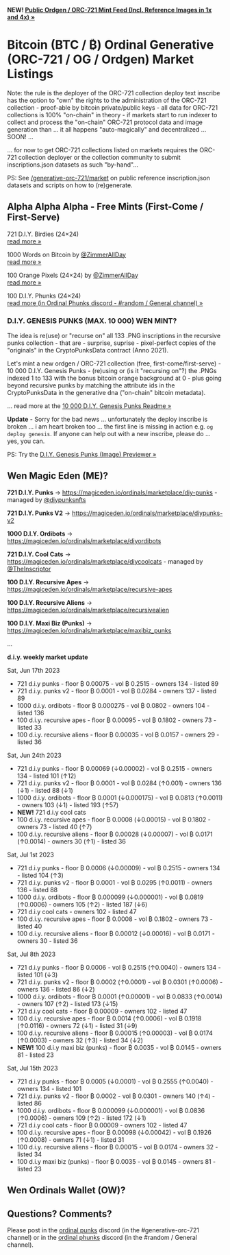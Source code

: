 
**NEW!  [Public Ordgen / ORC-721 Mint Feed (Incl. Reference Images in 1x and 4x) »](https://orc721.github.io)**


 
# Bitcoin (BTC / ₿) Ordinal Generative (ORC-721 / OG / Ordgen) Market Listings

Note:   the rule is
the deployer of the ORC-721 collection deploy text inscribe
has the option to "own" the
rights to the administration of the ORC-721 collection -
proof-able by bitcoin private/public keys -
all data for ORC-721 collections is 100% "on-chain" in theory -
if markets start to run indexer to collect and process the "on-chain" ORC-721 protocol data and image generation than ... it all happens "auto-magically" and decentralized ... SOON! ...

... for now to get ORC-721 collections listed on markets
requires the ORC-721 collection deployer or the collection community
to submit inscriptions.json datasets as such "by-hand"...


PS:  See [/generative-orc-721/market](https://github.com/ordbase/generative-orc-721/tree/master/market)  on public reference inscription.json datasets and scripts on how to (re)generate.



## Alpha Alpha Alpha - Free Mints (First-Come / First-Serve)

721 D.I.Y. Birdies (24×24) <br> [read more »](https://github.com/ordbase/generative-orc-721/tree/master/diybirdies)

1000 Words on Bitcoin by  [@ZimmerAllDay](https://twitter.com/zimmerallday)  <br> [read more »](https://github.com/ZimmerAllDay/btcwords)

100 Orange Pixels (24×24) by  [@ZimmerAllDay](https://twitter.com/zimmerallday)  <br> [read more »](https://github.com/ZimmerAllDay/orangepixels)

100 D.I.Y. Phunks (24×24) <br> [read more (in Ordinal Phunks discord - #random / General channel) »](https://twitter.com/OrdinalPhunksV0)


### D.I.Y. GENESIS PUNKS (MAX. 10 000) WEN MINT? 

<!-- NOW - FREE, FIRST-COME/FIRST-SERVE 
-->

The idea is re(use) or "recurse on" all 133 .PNG inscriptions in
the recursive punks collection - 
that are - surprise, suprise -  pixel-perfect copies of 
the "originals" in the CryptoPunksData contract (Anno 2021).

Let's mint a new ordgen / ORC-721 collection (free, first-come/first-serve) - 10 000 D.I.Y. Genesis Punks - (re)using or (is it "recursing on"?) the .PNGs indexed 1 to 133 with the bonus bitcoin orange background at 0 - plus going beyond recursive punks 
by matching the attribute ids in the CryptoPunksData in the generative dna ("on-chain" bitcoin metadata).

... read more at the [10 000 D.I.Y. Genesis Punks Readme »](https://github.com/ordbase/generative-orc-721/tree/master/genesis)

**Update** - Sorry for the bad news ...  unfortunately the deploy inscribe is broken ... i am heart broken too ...
the first line is missing in action e.g.  `og deploy genesis`.   If anyone can help out with a new inscribe, please do ... yes, you can.

PS:  Try the [D.I.Y. Genesis Punks (Image) Previewer »](https://ordbase.github.io/generative-orc-721/genesis)



<!--
## Wen Deploy?  What's Upcoming?
 
100 D.I.Y. Recursive Zombies (24×24) - SOON!    - Part Three of Trilogy - D.I.Y. Apes / Aliens / Zombies

100 D.I.Y. Recursive Orangutans - Apes Vol. 2 (24×24) - SOON!  
-->

<!--
100 D.I.Y. Recursive Martians - Aliens Vol. 2 (24×24) - SOON! <br> [read more »](https://github.com/ordbase/generative-orc-721/tree/master/diymartians)
-->



##  Wen Magic Eden (ME)?


**721 D.I.Y. Punks**  -> <https://magiceden.io/ordinals/marketplace/diy-punks>   - managed by [@diypunksnfts](https://twitter.com/diypunksnfts)

**721 D.I.Y. Punks V2** -> <https://magiceden.io/ordinals/marketplace/diypunks-v2>

**1000 D.I.Y. Ordibots** -> <https://magiceden.io/ordinals/marketplace/diyordibots>

**721 D.I.Y. Cool Cats** -> <https://magiceden.io/ordinals/marketplace/diycoolcats>   - managed by [@TheInscriptor](https://twitter.com/TheInscriptor)

**100 D.I.Y. Recursive Apes** -> <https://magiceden.io/ordinals/marketplace/recursive-apes>

**100 D.I.Y. Recursive Aliens** -> <https://magiceden.io/ordinals/marketplace/recursivealien>


**100 D.I.Y. Maxi Biz (Punks)** -> <https://magiceden.io/ordinals/marketplace/maxibiz_punks>


...

**d.i.y. weekly market update**

Sat, Jun 17th 2023

- 721 d.i.y punks - floor ₿ 0.00075  - vol ₿ 0.2515 - owners 134 - listed 89 
- 721 d.i.y. punks v2  - floor ₿ 0.0001   - vol ₿ 0.0284  - owners 137 - listed 89 
- 1000 d.i.y. ordibots - floor ₿ 0.000275  - vol ₿ 0.0802 - owners 104 - listed 136 
- 100 d.i.y. recursive apes - floor ₿ 0.00095 -  vol ₿ 0.1802  - owners 73 - listed 33 
- 100 d.i.y. recursive aliens - floor  ₿ 0.00035 - vol ₿ 0.0157  - owners 29 - listed 36 



Sat, Jun 24th 2023

- 721 d.i.y punks - floor ₿ 0.00069 (↓0.00002) - vol ₿ 0.2515 - owners 134 - listed 101 (↑12)
- 721 d.i.y. punks v2 - floor ₿ 0.0001 - vol ₿ 0.0284 (↑0.001) - owners 136 (↓1) - listed 88 (↓1)
- 1000 d.i.y. ordibots - floor ₿ 0.0001 (↓0.000175) - vol ₿ 0.0813 (↑0.0011) - owners 103 (↓1) - listed 193 (↑57)
- **NEW!**  721 d.i.y cool cats 
- 100 d.i.y. recursive apes - floor ₿ 0.0008 (↓0.00015) - vol ₿ 0.1802 - owners 73 - listed 40 (↑7)
- 100 d.i.y. recursive aliens - floor ₿ 0.00028 (↓0.00007) - vol ₿ 0.0171 (↑0.0014) - owners 30 (↑1) - listed 36 


Sat, Jul 1st 2023

- 721 d.i.y punks - floor ₿ 0.0006 (↓0.00009) - vol ₿ 0.2515 - owners 134 - listed 104 (↑3)
- 721 d.i.y. punks v2 - floor ₿ 0.0001 - vol ₿ 0.0295 (↑0.0011) - owners 136  - listed 88 
- 1000 d.i.y. ordibots - floor ₿ 0.000099 (↓0.000001) - vol ₿ 0.0819 (↑0.0006) - owners 105 (↑2) - listed 187 (↓6)
- 721 d.i.y cool cats  -   owners 102 - listed 47
- 100 d.i.y. recursive apes - floor ₿ 0.0008  - vol ₿ 0.1802 - owners 73 - listed 40 
- 100 d.i.y. recursive aliens - floor ₿ 0.00012 (↓0.00016) - vol ₿ 0.0171 - owners 30  - listed 36 


Sat, Jul 8th 2023

- 721 d.i.y punks - floor ₿ 0.0006 - vol ₿ 0.2515 (↑0.0040) - owners 134 - listed 101 (↓3)
- 721 d.i.y. punks v2 - floor ₿ 0.0002 (↑0.0001) - vol ₿ 0.0301 (↑0.0006) - owners 136  - listed 86 (↓2) 
- 1000 d.i.y. ordibots - floor ₿ 0.0001 (↑0.00001) - vol ₿ 0.0833 (↑0.0014) - owners 107 (↑2) - listed 173 (↓15)
- 721 d.i.y cool cats  - floor ₿ 0.00009 -  owners 102 - listed 47
- 100 d.i.y. recursive apes - floor ₿ 0.0014 (↑0.0006)  - vol ₿ 0.1918 (↑0.0116) - owners 72 (↓1) - listed 31 (↓9) 
- 100 d.i.y. recursive aliens - floor ₿ 0.00015 (↑0.00003) - vol ₿ 0.0174 (↑0.0003) - owners 32 (↑3)  - listed 34 (↓2) 
- **NEW!**   100 d.i.y maxi biz (punks) -  floor ₿ 0.0035 - vol ₿ 0.0145 - owners 81 - listed  23


Sat, Jul 15th 2023

- 721 d.i.y punks - floor ₿ 0.0005 (↓0.0001) - vol ₿ 0.2555 (↑0.0040) - owners 134 - listed 101 
- 721 d.i.y. punks v2 - floor ₿ 0.0002  - vol ₿ 0.0301  - owners 140 (↑4)  - listed 86  
- 1000 d.i.y. ordibots - floor ₿ 0.000099 (↓0.000001) - vol ₿ 0.0836 (↑0.0006) - owners 109 (↑2) - listed 172 (↓1)
- 721 d.i.y cool cats  - floor ₿ 0.00009 -  owners 102 - listed 47
- 100 d.i.y. recursive apes - floor ₿ 0.00098 (↓0.00042)  - vol ₿ 0.1926 (↑0.0008) - owners 71 (↓1) - listed 31  
- 100 d.i.y. recursive aliens - floor ₿ 0.00015  - vol ₿ 0.0174  - owners 32   - listed 34  
- 100 d.i.y maxi biz (punks) -  floor ₿ 0.0035 - vol ₿ 0.0145 - owners 81 - listed  23



## Wen Ordinals Wallet  (OW)?









## Questions? Comments?



Please post in the [ordinal punks](https://ordinalpunks.com) discord (in the #generative-orc-721 channel)
or in the [ordinal phunks](https://twitter.com/OrdinalPhunksV0) discord (in the #random / General channel).
